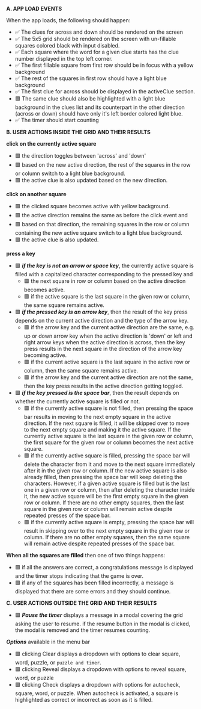 **A. APP LOAD EVENTS**

When the app loads, the following should happen:

- ✅ The clues for across and down should be rendered on the screen
- ✅ The 5x5 grid should be rendered on the screen with un-fillable squares colored black with input
  disabled.
- ✅ Each square where the word for a given clue starts has the clue number displayed in the top
  left corner.
- ✅ The first fillable square from first row should be in focus with a yellow background
- ✅ The rest of the squares in first row should have a light blue background
- ✅ The first clue for across should be displayed in the activeClue section.
- 🟩 The same clue should also be highlighted with a light blue background in the clues list and its
  counterpart in the other direction (across or down) should have only it's left border colored
  light blue.
- ✅ The timer should start counting

**B. USER ACTIONS INSIDE THE GRID AND THEIR RESULTS**

**click on the currently active square**

- 🟩 the direction toggles between 'across' and 'down'
- 🟩 based on the new active direction, the rest of the squares in the row or column switch to a
  light blue background.
- 🟩 the active clue is also updated based on the new direction.

**click on another square**

- 🟩 the clicked square becomes active with yellow background.
- 🟩 the active direction remains the same as before the click event and
- 🟩 based on that direction, the remaining squares in the row or column containing the new active
  square switch to a light blue background.
- 🟩 the active clue is also updated.

**press a key**

- 🟩 **_if the key is not an arrow or space key_**, the currently active square is filled with a
  capitalized character corresponding to the pressed key and
  - 🟩 the next square in row or column based on the active direction becomes active.
  - 🟩 if the active square is the last square in the given row or column, the same square remains
    active.
- 🟩 **_if the pressed key is an arrow key_**, then the result of the key press depends on the
  current active direction and the type of the arrow key.
  - 🟩 if the arrow key and the current active direction are the same, e.g. up or down arrow key
    when the active direction is 'down' or left and right arrow keys when the active direction is
    across, then the key press results in the next square in the direction of the arrow key becoming
    active.
  - 🟩 if the current active square is the last square in the active row or column, then the same
    square remains active.
  - 🟩 if the arrow key and the current active direction are not the same, then the key press
    results in the active direction getting toggled.
- 🟩 **_if the key pressed is the space bar_**, then the result depends on whether the currently
  active square is filled or not.
  - 🟩 if the currently active square is not filled, then pressing the space bar results in moving
    to the next empty square in the active direction. If the next square is filled, it will be
    skipped over to move to the next empty square and making it the active square. If the currently
    active square is the last square in the given row or column, the first square for the given row
    or column becomes the next active square.
  - 🟩 if the currently active square is filled, pressing the space bar will delete the character
    from it and move to the next square immediately after it in the given row or column. If the new
    active square is also already filled, then pressing the space bar will keep deleting the
    characters. However, if a given active square is filled but is the last one in a given row or
    column, then after deleting the character inside it, the new active square will be the first
    empty square in the given row or column. If there are no other empty squares, then the last
    square in the given row or column will remain active despite repeated presses of the space bar.
  - 🟩 if the currently active square is empty, pressing the space bar will result in skipping over
    to the next empty square in the given row or column. If there are no other empty squares, then
    the same square will remain active despite repeated presses of the space bar.

**When all the squares are filled** then one of two things happens:

- 🟩 if all the answers are correct, a congratulations message is displayed and the timer stops
  indicating that the game is over.
- 🟩 if any of the squares has been filled incorrectly, a message is displayed that there are some
  errors and they should continue.

**C. USER ACTIONS OUTSIDE THE GRID AND THEIR RESULTS**

- 🟩 **_Pause the timer_** displays a message in a modal covering the grid asking the user to
  resume. if the resume button in the modal is clicked, the modal is removed and the timer resumes
  counting.

**_Options_** available in the menu bar

- 🟩 clicking Clear displays a dropdown with options to clear square, word, puzzle, or
  `puzzle and timer`.
- 🟩 clicking Reveal displays a dropdown with options to reveal square, word, or puzzle
- 🟩 clicking Check displays a dropdown with options for autocheck, square, word, or puzzle. When
  autocheck is activated, a square is highlighted as correct or incorrect as soon as it is filled.
